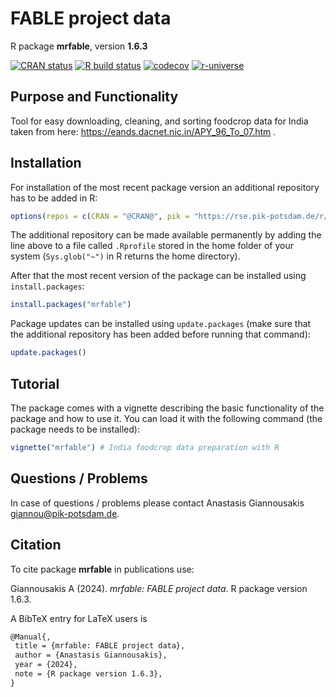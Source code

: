 # FABLE project data

R package **mrfable**, version **1.6.3**

[![CRAN status](https://www.r-pkg.org/badges/version/mrfable)](https://cran.r-project.org/package=mrfable)  [![R build status](https://github.com/giannou/mrfable/workflows/check/badge.svg)](https://github.com/giannou/mrfable/actions) [![codecov](https://codecov.io/gh/giannou/mrfable/branch/master/graph/badge.svg)](https://app.codecov.io/gh/giannou/mrfable) [![r-universe](https://pik-piam.r-universe.dev/badges/mrfable)](https://pik-piam.r-universe.dev/builds)

## Purpose and Functionality

Tool for easy downloading, cleaning, and sorting foodcrop data for India taken from here: https://eands.dacnet.nic.in/APY_96_To_07.htm .


## Installation

For installation of the most recent package version an additional repository has to be added in R:

```r
options(repos = c(CRAN = "@CRAN@", pik = "https://rse.pik-potsdam.de/r/packages"))
```
The additional repository can be made available permanently by adding the line above to a file called `.Rprofile` stored in the home folder of your system (`Sys.glob("~")` in R returns the home directory).

After that the most recent version of the package can be installed using `install.packages`:

```r 
install.packages("mrfable")
```

Package updates can be installed using `update.packages` (make sure that the additional repository has been added before running that command):

```r 
update.packages()
```

## Tutorial

The package comes with a vignette describing the basic functionality of the package and how to use it. You can load it with the following command (the package needs to be installed):

```r
vignette("mrfable") # India foodcrop data preparation with R
```

## Questions / Problems

In case of questions / problems please contact Anastasis Giannousakis <giannou@pik-potsdam.de>.

## Citation

To cite package **mrfable** in publications use:

Giannousakis A (2024). _mrfable: FABLE project data_. R package version 1.6.3.

A BibTeX entry for LaTeX users is

 ```latex
@Manual{,
  title = {mrfable: FABLE project data},
  author = {Anastasis Giannousakis},
  year = {2024},
  note = {R package version 1.6.3},
}
```
